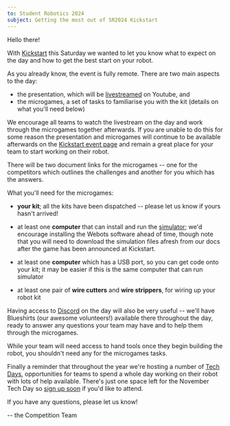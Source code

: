 ```yaml
---
to: Student Robotics 2024
subject: Getting the most out of SR2024 Kickstart
---
```


Hello there!

With [Kickstart][kickstart] this Saturday we wanted to let you know what to
expect on the day and how to get the best start on your robot.

As you already know, the event is fully remote. There are two main aspects to
the day:

- the presentation, which will be [livestreamed][livestream] on Youtube, and
- the microgames, a set of tasks to familiarise you with the kit (details on
  what you'll need below)

We encourage all teams to watch the livestream on the day and work through the
microgames together afterwards. If you are unable to do this for some reason the
presentation and microgames will continue to be available afterwards on the
[Kickstart event page][kickstart] and remain a great place for your team to
start working on their robot.

There will be two document links for the microgames -- one for the competitors
which outlines the challenges and another for you which has the answers.

What you'll need for the microgames:

- **your kit**; all the kits have been dispatched -- please let us know if yours
  hasn't arrived!

- at least one **computer** that can install and run the [simulator][simulator];
  we'd encourage installing the Webots software ahead of time, though note that
  you will need to download the simulation files afresh from our docs after the
  game has been announced at Kickstart.

- at least one **computer** which has a USB port, so you can get code onto your
  kit; it may be easier if this is the same computer that can run simulator

- at least one pair of **wire cutters** and **wire strippers**, for wiring up
  your robot kit

Having access to [Discord][discord] on the day will also be very useful -- we'll
have Blueshirts (our awesome volunteers!) available there throughout the day,
ready to answer any questions your team may have and to help them through the
microgames.

While your team will need access to hand tools once they begin building the
robot, you shouldn't need any for the microgames tasks.

Finally a reminder that throughout the year we're hosting a number of
[Tech Days][tech-day-signup], opportunities for teams to spend a whole day
working on their robot with lots of help available. There's just one space left
for the November Tech Day so [sign up soon][tech-day-signup] if you'd like to
attend.

If you have any questions, please let us know!

-- the Competition Team

[simulator]: https://studentrobotics.org/docs/simulator/
[kickstart]: https://studentrobotics.org/events/sr2024/virtual-kickstart/
[livestream]: https://www.youtube.com/watch?v=sQeEEVy9zvM
[discord]: https://studentrobotics.org/docs/team_admin/discord
[tech-day-signup]: https://forms.gle/orwWr8DBkMg2CVTf9
